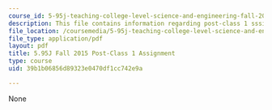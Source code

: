 ```yaml
---
course_id: 5-95j-teaching-college-level-science-and-engineering-fall-2015
description: This file contains information regarding post-class 1 sssignment.
file_location: /coursemedia/5-95j-teaching-college-level-science-and-engineering-fall-2015/39b1b06856d89323e0470df1cc742e9a_MIT5_95JF15_Assignment1.pdf
file_type: application/pdf
layout: pdf
title: 5.95J Fall 2015 Post-Class 1 Assignment
type: course
uid: 39b1b06856d89323e0470df1cc742e9a

---
```

None